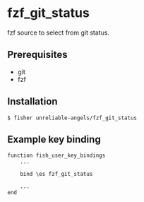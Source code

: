 # fzf_git_status

fzf source to select from git status.

## Prerequisites

- git
- fzf

## Installation

```
$ fisher unreliable-angels/fzf_git_status
```

## Example key binding

```
function fish_user_key_bindings
    ...

    bind \es fzf_git_status

    ...
end
```
